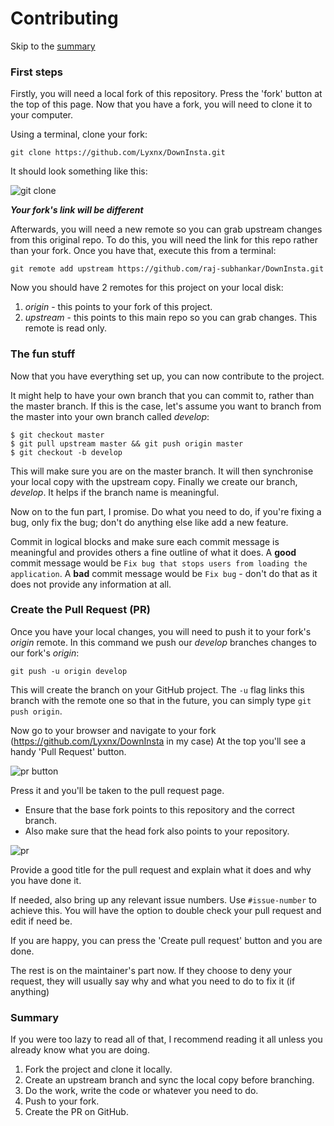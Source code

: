 # Contributing

Skip to the [summary](#summary)

### First steps

Firstly, you will need a local fork of this repository. Press the 'fork' button at the top of this page.
Now that you have a fork, you will need to clone it to your computer.

Using a terminal, clone your fork: 

`git clone https://github.com/Lyxnx/DownInsta.git`

It should look something like this:

![git clone](https://github.com/raj-subhankar/DownInsta/raw/master/img/git-clone.png)

_**Your fork's link will be different**_

Afterwards, you will need a new remote so you can grab upstream changes from this original repo.
To do this, you will need the link for this repo rather than your fork. 
Once you have that, execute this from a terminal:

`git remote add upstream https://github.com/raj-subhankar/DownInsta.git`

Now you should have 2 remotes for this project on your local disk:
1. _origin_ - this points to your fork of this project.
2. _upstream_ - this points to this main repo so you can grab changes. This remote is read only.

### The fun stuff

Now that you have everything set up, you can now contribute to the project. 

It might help to have your own branch that you can commit to, rather than the master branch.
If this is the case, let's assume you want to branch from the master into your own branch 
called _develop_:

```
$ git checkout master
$ git pull upstream master && git push origin master
$ git checkout -b develop
```

This will make sure you are on the master branch. It will then synchronise your local copy with 
the upstream copy.
Finally we create our branch, _develop_. It helps if the branch name is meaningful.

Now on to the fun part, I promise.
Do what you need to do, if you're fixing a bug, only fix the bug; don't do anything else like 
add a new feature.

Commit in logical blocks and make sure each commit message is meaningful and provides others a
fine outline of what it does. A **good** commit message would be 
`Fix bug that stops users from loading the application`.
A **bad** commit message would be `Fix bug` - don't do that as it does not provide any information at all.

### Create the Pull Request (PR)

Once you have your local changes, you will need to push it to your fork's _origin_ remote.
In this command we push our _develop_ branches changes to our fork's _origin_:

`git push -u origin develop`

This will create the branch on your GitHub project. The `-u` flag links this branch with the remote
one so that in the future, you can simply type `git push origin`.

Now go to your browser and navigate to your fork (https://github.com/Lyxnx/DownInsta in my case)
At the top you'll see a handy 'Pull Request' button. 

![pr button](https://github.com/raj-subhankar/DownInsta/raw/master/img/pr-button.png)

Press it and you'll be taken to the pull request page.

* Ensure that the base fork points to this repository and the correct branch.
* Also make sure that the head fork also points to your repository.

![pr](https://github.com/raj-subhankar/DownInsta/raw/master/img/pr.png)

Provide a good title for the pull request and explain what it does and why you have done it.

If needed, also bring up any relevant issue numbers. Use `#issue-number` to achieve this.
You will have the option to double check your pull request and edit if need be.

If you are happy, you can press the 'Create pull request' button and you are done.

The rest is on the maintainer's part now. If they choose to deny your request, they will usually say why
and what you need to do to fix it (if anything)

### Summary

If you were too lazy to read all of that, I recommend reading it all unless you already know what you are doing.

1. Fork the project and clone it locally.
2. Create an upstream branch and sync the local copy before branching.
3. Do the work, write the code or whatever you need to do.
4. Push to your fork.
5. Create the PR on GitHub.